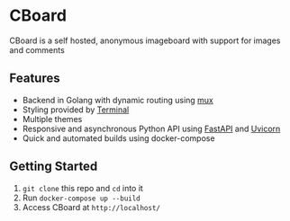 <!-- Headings -->
# CBoard
CBoard is a self hosted, anonymous imageboard with support for images and comments
## Features
* Backend in Golang with dynamic routing using [mux](https://github.com/gorilla/mux)
* Styling provided by [Terminal](https://github.com/panr/hugo-theme-terminal)
* Multiple themes
* Responsive and asynchronous Python API using [FastAPI](https://github.com/tiangolo/fastapi) and [Uvicorn](https://www.uvicorn.org/)
* Quick and automated builds using docker-compose
## Getting Started
1. `git clone` this repo and `cd` into it
1. Run `docker-compose up --build`
1. Access CBoard at `http://localhost/`
